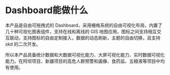 # Dashboard能做什么

本产品是自由可拖拽式的 Dashboard，采用栅格系统的自由可视化布局，内置了几十种可视化图表组件，支持在线和离线的 GIS 地图应用，图标之间支持相互交互联动，支持图标的自由定制接入，数据的动态刷新，主题的自由切换，且支持 skd 的二次开发。

所以本产品具备统计数据和大数据可视化能力、大屏可视化能力、实时数据可视化能力。在阿坝项目、新疆项目的高危人群预警和画像、食药监、五粮液等项目中均有使用。